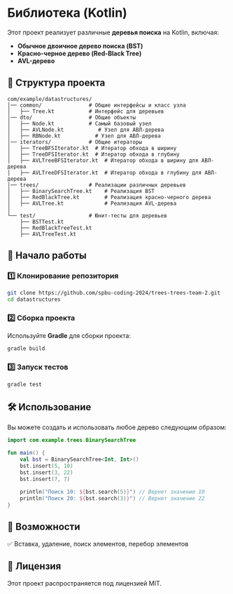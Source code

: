 # Библиотека (Kotlin)

Этот проект реализует различные **деревья поиска** на Kotlin, включая:
- **Обычное двоичное дерево поиска (BST)**
- **Красно-черное дерево (Red-Black Tree)**
- **AVL-дерево**

## 📂 Структура проекта
```
com/example/datastructures/
│── common/               # Общие интерфейсы и класс узла
│   ├── Tree.kt           # Интерфейс для деревьев
│── dto/                  # Общие объекты
│   ├── Node.kt           # Самый базовый узел
│   ├── AVLNode.kt           # Узел для АВЛ-дерева
│   ├── RBNode.kt           # Узел для АВЛ-дерева
│── iterators/            # Общие итераторы
│   ├── TreeBFSIterator.kt  # Итератор обхода в ширину
│   ├── TreeDFSIterator.kt  # Итератор обхода в глубину
│   ├── AVLTreeBFSIterator.kt  # Итератор обхода в ширину для АВЛ-дерева
│   ├── AVLTreeDFSIterator.kt  # Итератор обхода в глубину для АВЛ-дерева
│── trees/                # Реализации различных деревьев
│   ├── BinarySearchTree.kt    # Реализация BST
│   ├── RedBlackTree.kt        # Реализация красно-черного дерева
│   ├── AVLTree.kt             # Реализация AVL-дерева
│
└── test/                 # Юнит-тесты для деревьев
    ├── BSTTest.kt
    ├── RedBlackTreeTest.kt
    ├── AVLTreeTest.kt
```

## 🚀 Начало работы
### 1️⃣ Клонирование репозитория
```sh
git clone https://github.com/spbu-coding-2024/trees-trees-team-2.git
cd datastructures
```

### 2️⃣ Сборка проекта
Используйте **Gradle** для сборки проекта:
```sh
gradle build
```

### 3️⃣ Запуск тестов
```sh
gradle test
```

## 🛠 Использование
Вы можете создать и использовать любое дерево следующим образом:
```kotlin
import com.example.trees.BinarySearchTree

fun main() {
    val bst = BinarySearchTree<Int, Int>()
    bst.insert(5, 10)
    bst.insert(3, 22)
    bst.insert(7, 7)
    
    println("Поиск 10: ${bst.search(5)}") // Вернет значение 10
    println("Поиск 20: ${bst.search(3)}") // Вернет значение 22
}
```

## 📌 Возможности
✅ Вставка, удаление, поиск элементов, перебор элементов

## 📜 Лицензия
Этот проект распространяется под лицензией MIT.
